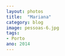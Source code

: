 ```yaml
---
layout: photos
title:  "Mariana"
category: blog
image: pessoas-6.jpg
tags:
- Porto
ano: 2014
---
```




